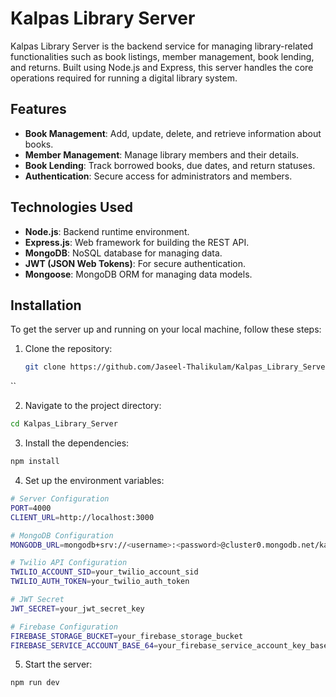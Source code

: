 # Kalpas Library Server

Kalpas Library Server is the backend service for managing library-related functionalities such as book listings, member management, book lending, and returns. Built using Node.js and Express, this server handles the core operations required for running a digital library system.

## Features

- **Book Management**: Add, update, delete, and retrieve information about books.
- **Member Management**: Manage library members and their details.
- **Book Lending**: Track borrowed books, due dates, and return statuses.
- **Authentication**: Secure access for administrators and members.
  
## Technologies Used

- **Node.js**: Backend runtime environment.
- **Express.js**: Web framework for building the REST API.
- **MongoDB**: NoSQL database for managing data.
- **JWT (JSON Web Tokens)**: For secure authentication.
- **Mongoose**: MongoDB ORM for managing data models.

## Installation

To get the server up and running on your local machine, follow these steps:

1. Clone the repository:

   ```bash
   git clone https://github.com/Jaseel-Thalikulam/Kalpas_Library_Server.git
``

2. Navigate to the project directory:

```bash
cd Kalpas_Library_Server
```

3. Install the dependencies:

```bash
npm install
```

4. Set up the environment variables:

```bash
# Server Configuration
PORT=4000
CLIENT_URL=http://localhost:3000

# MongoDB Configuration
MONGODB_URL=mongodb+srv://<username>:<password>@cluster0.mongodb.net/kalpas_library?retryWrites=true&w=majority

# Twilio API Configuration
TWILIO_ACCOUNT_SID=your_twilio_account_sid
TWILIO_AUTH_TOKEN=your_twilio_auth_token

# JWT Secret
JWT_SECRET=your_jwt_secret_key

# Firebase Configuration
FIREBASE_STORAGE_BUCKET=your_firebase_storage_bucket
FIREBASE_SERVICE_ACCOUNT_BASE_64=your_firebase_service_account_key_base64

```

5. Start the server:

```bash
npm run dev
```
